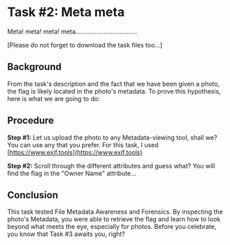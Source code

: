 # Task #2: Meta meta

Meta! meta! meta! meta...................................

[Please do not forget to download the task files too...]

## Background

From the task's description and the fact that we have been given a photo, the flag is likely located in the photo's metadata. To prove this hypothesis, here is what we are going to do:

## Procedure

**Step #1:** Let us upload the photo to any Metadata-viewing tool, shall we? You can use any that you prefer. For this task, I used [https://www.exif.tools](https://www.exif.tools)

**Step #2:** Scroll through the different attributes and guess what? You will find the flag in the "Owner Name" attribute...

## Conclusion

This task tested File Metadata Awareness and Forensics. By inspecting the photo's Metadata, you were able to retrieve the flag and learn how to look beyond what meets the eye, especially for photos. Before you celebrate, you know that Task #3 awaits you, right?
